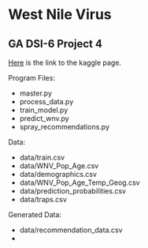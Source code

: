 # West Nile Virus
## GA DSI-6 Project 4

[Here](https://www.kaggle.com/c/predict-west-nile-virus) is the link to the kaggle page.

Program Files:
- master.py
- process_data.py
- train_model.py
- predict_wnv.py
- spray_recommendations.py

Data:
- data/train.csv
- data/WNV_Pop_Age.csv
- data/demographics.csv
- data/WNV_Pop_Age_Temp_Geog.csv
- data/prediction_probabilities.csv
- data/traps.csv

Generated Data:
- data/recommendation_data.csv
- 

